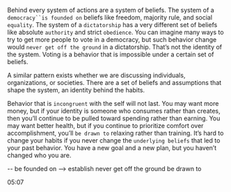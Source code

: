 Behind every system of actions are a system of beliefs. The system
of a `democracy``is founded on` beliefs like freedom, majority rule, and
social `equality`. The system of a `dictatorship` has a very different set of
beliefs like absolute `authority` and strict `obedience`. You can imagine
many ways to try to get more people to vote in a democracy, but such
behavior change would `never get off the ground` in a dictatorship.
That’s not the identity of the system. Voting is a behavior that is
impossible under a certain set of beliefs.

A similar pattern exists whether we are discussing individuals,
organizations, or societies. There are a set of beliefs and assumptions
that shape the system, an identity behind the habits.

Behavior that is `incongruent` with the self will not last. You may
want more money, but if your identity is someone who consumes
rather than creates, then you’ll continue to be pulled toward spending
rather than earning. You may want better health, but if you continue
to prioritize comfort over accomplishment, you’ll `be drawn to` relaxing
rather than training. It’s hard to change your habits if you never
change the `underlying beliefs` that led to your past behavior. You have
a new goal and a new plan, but you haven’t changed who you are.

--
be founded on --> establish
never get off the ground
be drawn to

05:07
